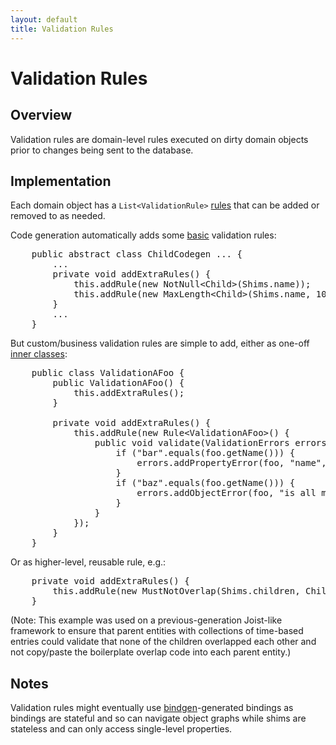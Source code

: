 ```yaml
---
layout: default
title: Validation Rules
---
```


Validation Rules
================

Overview
--------

Validation rules are domain-level rules executed on dirty domain objects prior to changes being sent to the database.

Implementation
--------------

Each domain object has a `List<ValidationRule>` [rules](http://github.com/stephenh/joist/blob/aa200facb6f70cfd41282fb6153bad7521f31991/domain/src/main/joist/domain/AbstractDomainObject.java#L15) that can be added or removed to as needed.

Code generation automatically adds some [basic](http://github.com/stephenh/joist/blob/aa200facb6f70cfd41282fb6153bad7521f31991/features/src/codegen/features/domain/ChildCodegen.java#L33) validation rules:

<pre name="code" class="java">
    public abstract class ChildCodegen ... {
        ...
        private void addExtraRules() {
            this.addRule(new NotNull&lt;Child&gt;(Shims.name));
            this.addRule(new MaxLength&lt;Child&gt;(Shims.name, 100));
        }
        ...
    }
</pre>

But custom/business validation rules are simple to add, either as one-off [inner classes](http://github.com/stephenh/joist/blob/aa200facb6f70cfd41282fb6153bad7521f31991/features/src/main/features/domain/ValidationAFoo.java#L19):

<pre name="code" class="java">
    public class ValidationAFoo {
        public ValidationAFoo() {
            this.addExtraRules();
        }

        private void addExtraRules() {
            this.addRule(new Rule&lt;ValidationAFoo&gt;() {
                public void validate(ValidationErrors errors, ValidationAFoo foo) {
                    if ("bar".equals(foo.getName())) {
                        errors.addPropertyError(foo, "name", "must not be bar");
                    }
                    if ("baz".equals(foo.getName())) {
                        errors.addObjectError(foo, "is all messed up");
                    }
                }
            });
        }
    }
</pre>

Or as higher-level, reusable rule, e.g.:

<pre name="code" class="java">
    private void addExtraRules() {
        this.addRule(new MustNotOverlap(Shims.children, ChildCodegen.Shims.begin, ChildCodegen.Shims.end)); // I think
    }
</pre>

(Note: This example was used on a previous-generation Joist-like framework to ensure that parent entities with collections of time-based entries could validate that none of the children overlapped each other and not copy/paste the boilerplate overlap code into each parent entity.)

Notes
-----

Validation rules might eventually use [bindgen](./bindgen.html)-generated bindings as bindings are stateful and so can navigate object graphs while shims are stateless and can only access single-level properties.



